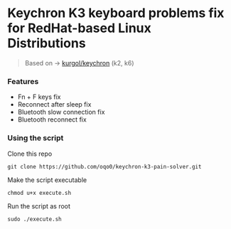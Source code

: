 # Keychron K3 keyboard problems fix for RedHat-based Linux Distributions  
 > Based on ->  [kurgol/keychron](https://github.com/kurgol/keychron) (k2, k6)  
### Features  
- Fn + F keys fix
- Reconnect after sleep fix
- Bluetooth slow connection fix
- Bluetooth reconnect fix

### Using the script
Clone this repo  
```
git clone https://github.com/oqo0/keychron-k3-pain-solver.git
```  
Make the script executable   
```
chmod u+x execute.sh
```  
Run the script as root  
```
sudo ./execute.sh
```  

